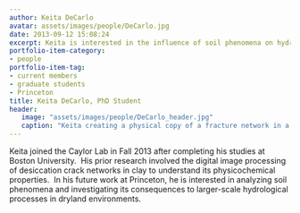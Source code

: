 ```yaml
---
author: Keita DeCarlo
avatar: assets/images/people/DeCarlo.jpg
date: 2013-09-12 15:08:24
excerpt: Keita is interested in the influence of soil phenomena on hydrological processes in drylands.
portfolio-item-category:
- people
portfolio-item-tag:
- current members
- graduate students
- Princeton
title: Keita DeCarlo, PhD Student
header:
   image: "assets/images/people/DeCarlo_header.jpg"
   caption: "Keita creating a physical copy of a fracture network in a dryland soil using liquid resin."
---
```


 

Keita joined the Caylor Lab in Fall 2013 after completing his studies at Boston University.  His prior research involved the digital image processing of desiccation crack networks in clay to understand its physicochemical properties.  In his future work at Princeton, he is interested in analyzing soil phenomena and investigating its consequences to larger-scale hydrological processes in dryland environments.
